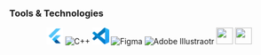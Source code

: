

### Tools & Technologies
<p align="center">
<img src="https://raw.githubusercontent.com/github/explore/80688e429a7d4ef2fca1e82350fe8e3517d3494d/topics/flutter/flutter.png" alt="Flutter" width="30" height="30"/
<img src="https://raw.githubusercontent.com/gilbarbara/logos/master/logos/firebase.svg" alt="Firebase" width="30" height="30"/>
<img src="https://raw.githubusercontent.com/jmnote/z-icons/master/svg/cpp.svg" width="30" alt="C++" height="30"/> 
<img src="https://raw.githubusercontent.com/github/explore/80688e429a7d4ef2fca1e82350fe8e3517d3494d/topics/visual-studio-code/visual-studio-code.png" alt="VSCode" width="30" height="30"/>  
<img src="https://cdn-icons-png.flaticon.com/512/5968/5968705.png" alt="Figma" width="30" height="30"/>
<img src="https://icon-library.com/images/adobe-icon-png/adobe-icon-png-20.jpg" alt="Adobe Illustraotr" width="30" height="30"/>
<img src="https://icon-library.com/images/adobe-photoshop-icon-png/adobe-photoshop-icon-png-8.jpg" width="30" height="30"/>
<img src="https://play-lh.googleusercontent.com/kaox1VteLsWAuNxPxhm8t4llaoyFhxzDjo9g4Hdf92bKdT_Sn6Yrdku6rApuc5ktirw=w240-h480-rw" width="30" height="30"/>
</p>
